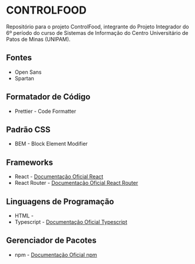# CONTROLFOOD
Repositório para o projeto ControlFood, integrante do Projeto Integrador do 6º período do curso de Sistemas de Informação do Centro Universitário de Patos de Minas (UNIPAM).

## Fontes
* Open Sans
* Spartan

## Formatador de Código
* Prettier - Code Formatter

## Padrão CSS
* BEM - Block Element Modifier

## Frameworks
* React - [Documentação Oficial React](https://pt-br.reactjs.org/)
* React Router - [Documentação Oficial React Router](https://reactrouter.com/)

## Linguagens de Programação
* HTML - 
* Typescript - [Documentação Oficial Typescript](https://www.typescriptlang.org/)

## Gerenciador de Pacotes
* npm - [Documentação Oficial npm](https://www.npmjs.com/)